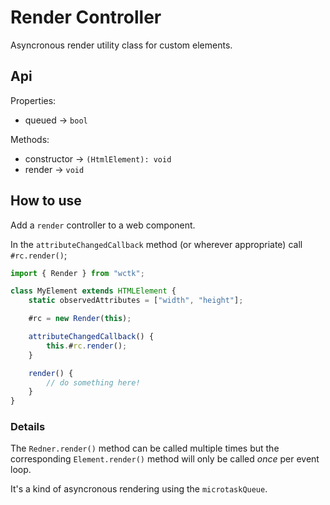 # Render Controller

Asyncronous render utility class for custom elements.

## Api

Properties:

- queued -> `bool`

Methods:

- constructor -> `(HtmlElement): void`
- render -> `void`

## How to use

Add a `render` controller to a web component.

In the `attributeChangedCallback` method (or wherever appropriate) call `#rc.render()`;

```ts
import { Render } from "wctk";

class MyElement extends HTMLElement {
	static observedAttributes = ["width", "height"];

	#rc = new Render(this);

	attributeChangedCallback() {
		this.#rc.render();
	}

	render() {
		// do something here!
	}
}
```

### Details

The `Redner.render()` method can be called multiple times but the corresponding `Element.render()` method will only be called _once_ per event loop.

It's a kind of asyncronous rendering using the `microtaskQueue`.